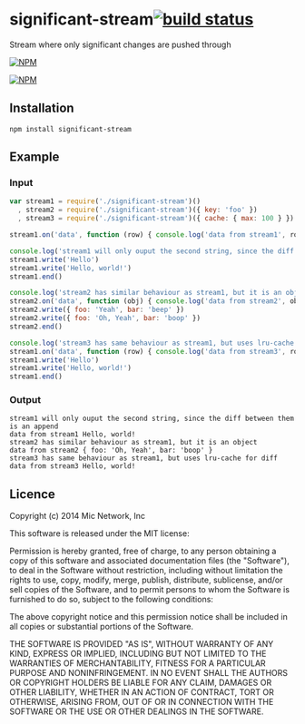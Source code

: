 # significant-stream[![build status](https://secure.travis-ci.org/micnews/significant-stream.svg)](http://travis-ci.org/micnews/significant-stream)

Stream where only significant changes are pushed through

[![NPM](https://nodei.co/npm/significant-stream.png?downloads&stars)](https://nodei.co/npm/significant-stream/)

[![NPM](https://nodei.co/npm-dl/significant-stream.png)](https://nodei.co/npm/significant-stream/)

## Installation

```
npm install significant-stream
```

## Example

### Input

```javascript
var stream1 = require('./significant-stream')()
  , stream2 = require('./significant-stream')({ key: 'foo' })
  , stream3 = require('./significant-stream')({ cache: { max: 100 } }) // LRU cache options

stream1.on('data', function (row) { console.log('data from stream1', row) })

console.log('stream1 will only ouput the second string, since the diff between them is an append')
stream1.write('Hello')
stream1.write('Hello, world!')
stream1.end()

console.log('stream2 has similar behaviour as stream1, but it is an object')
stream2.on('data', function (obj) { console.log('data from stream2', obj) })
stream2.write({ foo: 'Yeah', bar: 'beep' })
stream2.write({ foo: 'Oh, Yeah', bar: 'boop' })
stream2.end()

console.log('stream3 has same behaviour as stream1, but uses lru-cache for diff')
stream1.on('data', function (row) { console.log('data from stream3', row) })
stream1.write('Hello')
stream1.write('Hello, world!')
stream1.end()


```

### Output

```
stream1 will only ouput the second string, since the diff between them is an append
data from stream1 Hello, world!
stream2 has similar behaviour as stream1, but it is an object
data from stream2 { foo: 'Oh, Yeah', bar: 'boop' }
stream3 has same behaviour as stream1, but uses lru-cache for diff
data from stream3 Hello, world!
```

## Licence

Copyright (c) 2014 Mic Network, Inc

This software is released under the MIT license:

Permission is hereby granted, free of charge, to any person obtaining a copy
of this software and associated documentation files (the "Software"), to deal
in the Software without restriction, including without limitation the rights
to use, copy, modify, merge, publish, distribute, sublicense, and/or sell
copies of the Software, and to permit persons to whom the Software is
furnished to do so, subject to the following conditions:

The above copyright notice and this permission notice shall be included in
all copies or substantial portions of the Software.

THE SOFTWARE IS PROVIDED "AS IS", WITHOUT WARRANTY OF ANY KIND, EXPRESS OR
IMPLIED, INCLUDING BUT NOT LIMITED TO THE WARRANTIES OF MERCHANTABILITY,
FITNESS FOR A PARTICULAR PURPOSE AND NONINFRINGEMENT. IN NO EVENT SHALL THE
AUTHORS OR COPYRIGHT HOLDERS BE LIABLE FOR ANY CLAIM, DAMAGES OR OTHER
LIABILITY, WHETHER IN AN ACTION OF CONTRACT, TORT OR OTHERWISE, ARISING FROM,
OUT OF OR IN CONNECTION WITH THE SOFTWARE OR THE USE OR OTHER DEALINGS IN
THE SOFTWARE.

